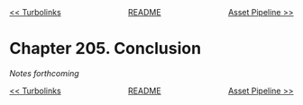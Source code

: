 <div>
<div style='float: left'><a href='ch204-turbolinks.md'>&lt;&lt; Turbolinks</a></div>
<div style='float: right'><a href='ch206-asset-pipeline.md'>Asset Pipeline &gt;&gt;</a></div>
<div style='float: inline-auto;text-align:center'><a href='README.md'>README</a></div>
<div style="clear: both"></div>
</div>

# Chapter 205. Conclusion

*Notes forthcoming*

<div>
<div style='float: left'><a href='ch204-turbolinks.md'>&lt;&lt; Turbolinks</a></div>
<div style='float: right'><a href='ch206-asset-pipeline.md'>Asset Pipeline &gt;&gt;</a></div>
<div style='float: inline-auto;text-align:center'><a href='README.md'>README</a></div>
<div style="clear: both"></div>
</div>